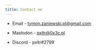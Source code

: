 ```yaml
---
title: Contact me
---
```


* Email - [tymon.zaniewski.pl@gmail.com](mailto:tymon.zaniewski.pl@gmail.com)

* Mastodon - [pxltr@0x3c.pl](https://0x3c.pl/web/accounts/10106)

* Discord - pxltr#2799

